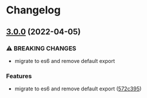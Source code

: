 # Changelog

## [3.0.0](https://github.com/cheminfo/sdf-creator/compare/v2.0.3...v3.0.0) (2022-04-05)


### ⚠ BREAKING CHANGES

* migrate to es6 and remove default export

### Features

* migrate to es6 and remove default export ([572c395](https://github.com/cheminfo/sdf-creator/commit/572c395e2592807f95345f382a78d69cfaace68f))
